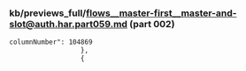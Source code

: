 ### kb/previews_full/flows__master-first__master-and-slot@auth.har.part059.md (part 002)

```md
columnNumber": 104869
                  },
                  {
     
```

```
